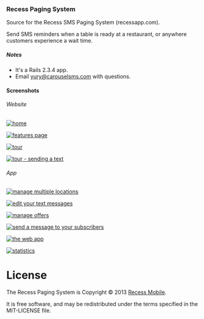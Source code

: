 ### Recess Paging System

Source for the Recess SMS Paging System (recessapp.com).

Send SMS reminders when a table is ready at a restaurant, or anywhere customers experience a wait time.

##### Notes

* It's a Rails 2.3.4 app.
* Email <yury@carouselsms.com> with questions.

#### Screenshots

###### Website

[![home](https://dl.dropboxusercontent.com/u/225019/rm-app-screenshots/RecessApp/thumb_Text%20message%20waitlist%20management%20%7C%20Recess%202.png)](http://dl.dropbox.com/u/225019/rm-app-screenshots/RecessApp/Text%20message%20waitlist%20management%20%7C%20Recess%202.png)

[![features page](http://dl.dropbox.com/u/225019/rm-app-screenshots/RecessApp/thumb_Features%20%26%20Benefits%20%7C%20Recess%202.png)](http://dl.dropbox.com/u/225019/rm-app-screenshots/RecessApp/Features%20%26%20Benefits%20%7C%20Recess%202.png)

[![tour](http://dl.dropbox.com/u/225019/rm-app-screenshots/RecessApp/thumb_Pricing%20%26%20Signup%20%7C%20Recess%2011.png)](http://dl.dropbox.com/u/225019/rm-app-screenshots/RecessApp/Pricing%20%26%20Signup%20%7C%20Recess%2011.png)

[![tour - sending a text](http://dl.dropbox.com/u/225019/rm-app-screenshots/RecessApp/thumb_Pricing%20%26%20Signup%20%7C%20Recess%209.png)](http://dl.dropbox.com/u/225019/rm-app-screenshots/RecessApp/Pricing%20%26%20Signup%20%7C%20Recess%209.png)

###### App

[![manage multiple locations](http://dl.dropbox.com/u/225019/rm-app-screenshots/RecessApp/thumb_Locations%20%7C%20Recess.png)](http://dl.dropbox.com/u/225019/rm-app-screenshots/RecessApp/Locations%20%7C%20Recess.png)

[![edit your text messages](http://dl.dropbox.com/u/225019/rm-app-screenshots/RecessApp/thumb_Messages%20%7C%20Recess%202.png)](http://dl.dropbox.com/u/225019/rm-app-screenshots/RecessApp/Messages%20%7C%20Recess%202.png)

[![manage offers](http://dl.dropbox.com/u/225019/rm-app-screenshots/RecessApp/thumb_Offers%20%7C%20Recess.png)](http://dl.dropbox.com/u/225019/rm-app-screenshots/RecessApp/Offers%20%7C%20Recess.png)

[![send a message to your subscribers](http://dl.dropbox.com/u/225019/rm-app-screenshots/RecessApp/thumb_Subscribers%20%7C%20Recess.png)](http://dl.dropbox.com/u/225019/rm-app-screenshots/RecessApp/Subscribers%20%7C%20Recess.png)

[![the web app](http://dl.dropbox.com/u/225019/rm-app-screenshots/RecessApp/thumb_Recess.png)](http://dl.dropbox.com/u/225019/rm-app-screenshots/RecessApp/Recess.png)

[![statistics](http://dl.dropbox.com/u/225019/rm-app-screenshots/RecessApp/thumb_Statistics%20-%20Recess.png)](http://dl.dropbox.com/u/225019/rm-app-screenshots/RecessApp/Statistics%20-%20Recess.png)

License
=======

The Recess Paging System is Copyright © 2013 [Recess Mobile](http://recess.im/).

It is free software, and may be redistributed under the terms specified in the MIT-LICENSE file.


